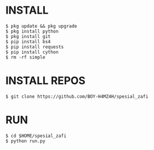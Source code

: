 # INSTALL
```
$ pkg update && pkg upgrade
$ pkg install python
$ pkg install git
$ pip install bs4
$ pip install requests
$ pip install cython
$ rm -rf simple
```
# INSTALL REPOS
```
$ git clone https://github.com/BOY-H4MZ4H/spesial_zafi
```
# RUN
```
$ cd $HOME/spesial_zafi
$ python run.py
```
